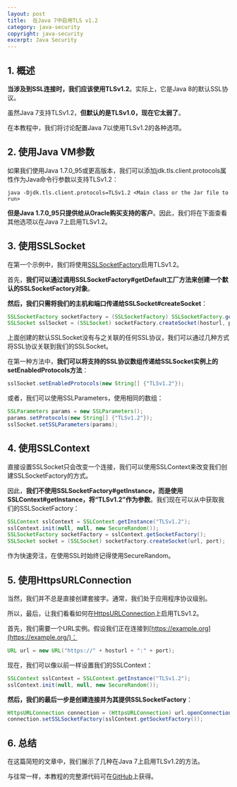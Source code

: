 ```yaml
---
layout: post
title:  在Java 7中启用TLS v1.2
category: java-security
copyright: java-security
excerpt: Java Security
---
```


## 1. 概述

**当涉及到SSL连接时，我们应该使用TLSv1.2**。实际上，它是Java 8的默认SSL协议。

虽然Java 7支持TLSv1.2，**但默认的是TLSv1.0，现在它太弱了**。

在本教程中，我们将讨论配置Java 7以使用TLSv1.2的各种选项。

## 2. 使用Java VM参数

如果我们使用Java 1.7.0_95或更高版本，我们可以添加jdk.tls.client.protocols属性作为Java命令行参数以支持TLSv1.2：

```shell
java -Djdk.tls.client.protocols=TLSv1.2 <Main class or the Jar file to run>
```

**但是Java 1.7.0_95只提供给从Oracle购买支持的客户**。因此，我们将在下面查看其他选项以在Java 7上启用TLSv1.2。

## 3. 使用SSLSocket

在第一个示例中，我们将使用[SSLSocketFactory](https://www.baeldung.com/java-ssl)启用TLSv1.2。

首先，**我们可以通过调用SSLSocketFactory#getDefault工厂方法来创建一个默认的SSLSocketFactory对象**。

**然后，我们只需将我们的主机和端口传递给SSLSocket#createSocket**：

```java
SSLSocketFactory socketFactory = (SSLSocketFactory) SSLSocketFactory.getDefault();
SSLSocket sslSocket = (SSLSocket) socketFactory.createSocket(hosturl, port);
```

上面创建的默认SSLSocket没有与之关联的任何SSL协议，我们可以通过几种方式将SSL协议关联到我们的SSLSocket。

在第一种方法中，**我们可以将支持的SSL协议数组传递给SSLSocket实例上的setEnabledProtocols方法**：

```java
sslSocket.setEnabledProtocols(new String[] {"TLSv1.2"});
```

或者，我们可以使用SSLParameters，使用相同的数组：

```java
SSLParameters params = new SSLParameters();
params.setProtocols(new String[] {"TLSv1.2"});
sslSocket.setSSLParameters(params);
```

## 4. 使用SSLContext

直接设置SSLSocket只会改变一个连接，我们可以使用SSLContext来改变我们创建SSLSocketFactory的方式。

因此，**我们不使用SSLSocketFactory#getInstance，而是使用SSLContext#getInstance，将“TLSv1.2”作为参数**。我们现在可以从中获取我们的SSLSocketFactory：

```java
SSLContext sslContext = SSLContext.getInstance("TLSv1.2");
sslContext.init(null, null, new SecureRandom());
SSLSocketFactory socketFactory = sslContext.getSocketFactory();
SSLSocket socket = (SSLSocket) socketFactory.createSocket(url, port);
```

作为快速旁注，在使用SSL时始终记得使用SecureRandom。

## 5. 使用HttpsURLConnection

当然，我们并不总是直接创建套接字。通常，我们处于应用程序协议级别。

所以，最后，让我们看看如何在[HttpsURLConnection](https://www.baeldung.com/java-http-request)上启用TLSv1.2。

首先，我们需要一个URL实例。假设我们正在连接到[https://example.org](https://example.org/)：

```java
URL url = new URL("https://" + hosturl + ":" + port);
```

现在，我们可以像以前一样设置我们的SSLContext：

```java
SSLContext sslContext = SSLContext.getInstance("TLSv1.2"); 
sslContext.init(null, null, new SecureRandom());
```

**然后，我们的最后一步是创建连接并为其提供SSLSocketFactory**：

```java
HttpsURLConnection connection = (HttpsURLConnection) url.openConnection();
connection.setSSLSocketFactory(sslContext.getSocketFactory());
```

## 6. 总结

在这篇简短的文章中，我们展示了几种在Java 7上启用TLSv1.2的方法。

与往常一样，本教程的完整源代码可在[GitHub](https://github.com/tuyucheng7/taketoday-tutorial4j/tree/master/java-core-modules/java-security-1)上获得。